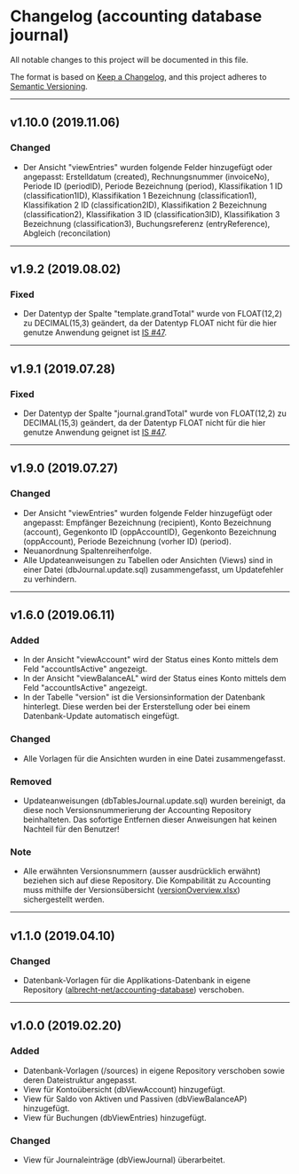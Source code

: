 # Changelog (accounting database journal)
All notable changes to this project will be documented in this file.

The format is based on [Keep a Changelog](https://keepachangelog.com/en/1.0.0/),
and this project adheres to [Semantic Versioning](https://semver.org/spec/v2.0.0.html).

---

## v1.10.0 (2019.11.06)
### Changed
- Der Ansicht "viewEntries" wurden folgende Felder hinzugefügt oder angepasst: Erstelldatum (created), Rechnungsnummer (invoiceNo), Periode ID (periodID), Periode Bezeichnung (period), Klassifikation 1 ID (classification1ID), Klassifikation 1 Bezeichnung (classification1), Klassifikation 2 ID (classification2ID), Klassifikation 2 Bezeichnung (classification2), Klassifikation 3 ID (classification3ID), Klassifikation 3 Bezeichnung (classification3), Buchungsreferenz (entryReference), Abgleich (reconcilation)

---

## v1.9.2 (2019.08.02)
### Fixed
- Der Datentyp der Spalte "template.grandTotal" wurde von FLOAT(12,2) zu DECIMAL(15,3) geändert, da der Datentyp FLOAT nicht für die hier genutze Anwendung geignet ist [IS #47](https://github.com/albrecht-net/accounting/issues/47).

---

## v1.9.1 (2019.07.28)
### Fixed
- Der Datentyp der Spalte "journal.grandTotal" wurde von FLOAT(12,2) zu DECIMAL(15,3) geändert, da der Datentyp FLOAT nicht für die hier genutze Anwendung geignet ist [IS #47](https://github.com/albrecht-net/accounting/issues/47).

---

## v1.9.0 (2019.07.27)
### Changed
- Der Ansicht "viewEntries" wurden folgende Felder hinzugefügt oder angepasst: Empfänger Bezeichnung (recipient), Konto Bezeichnung (account), Gegenkonto ID (oppAccountID), Gegenkonto Bezeichnung (oppAccount), Periode Bezeichnung (vorher ID) (period).
- Neuanordnung Spaltenreihenfolge.
- Alle Updateanweisungen zu Tabellen oder Ansichten (Views) sind in einer Datei (dbJournal.update.sql) zusammengefasst, um Updatefehler zu verhindern.

---

## v1.6.0 (2019.06.11)
### Added
- In der Ansicht "viewAccount" wird der Status eines Konto mittels dem Feld "accountIsActive" angezeigt.
- In der Ansicht "viewBalanceAL" wird der Status eines Konto mittels dem Feld "accountIsActive" angezeigt.
- In der Tabelle "version" ist die Versionsinformation der Datenbank hinterlegt. Diese werden bei der Ersterstellung oder bei einem Datenbank-Update automatisch eingefügt.
### Changed
- Alle Vorlagen für die Ansichten wurden in eine Datei zusammengefasst.
### Removed
- Updateanweisungen (dbTablesJournal.update.sql) wurden bereinigt, da diese noch Versionsnummerierung der Accounting Repository beinhalteten. Das sofortige Entfernen dieser Anweisungen hat keinen Nachteil für den Benutzer!
### Note
- Alle erwähnten Versionsnummern (ausser ausdrücklich erwähnt) beziehen sich auf diese Repository. Die Kompabilität zu Accounting muss mithilfe der Versionsübersicht ([versionOverview.xlsx](https://github.com/albrecht-net/accounting/blob/master/versionOverview.xlsx)) sichergestellt werden.

---

## v1.1.0 (2019.04.10)
### Changed
- Datenbank-Vorlagen für die Applikations-Datenbank in eigene Repository ([albrecht-net/accounting-database](https://github.com/albrecht-net/accounting-database-application)) verschoben.

---

## v1.0.0 (2019.02.20)
### Added
- Datenbank-Vorlagen (/sources) in eigene Repository verschoben sowie deren Dateistruktur angepasst.
- View für Kontoübersicht (dbViewAccount) hinzugefügt.
- View für Saldo von Aktiven und Passiven (dbViewBalanceAP) hinzugefügt.
- View für Buchungen (dbViewEntries) hinzugefügt.
### Changed
- View für Journaleinträge (dbViewJournal) überarbeitet.